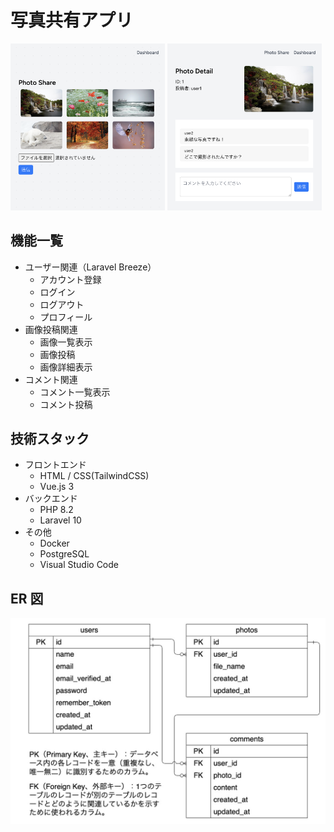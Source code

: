 # 写真共有アプリ

<img src="images/photo_list.png" width="49%"> <img src="images/photo_detail.png" width="49%">

## 機能一覧

- ユーザー関連（Laravel Breeze）
  - アカウント登録
  - ログイン
  - ログアウト
  - プロフィール
- 画像投稿関連
  - 画像一覧表示
  - 画像投稿
  - 画像詳細表示
- コメント関連
  - コメント一覧表示
  - コメント投稿

## 技術スタック

- フロントエンド
  - HTML / CSS(TailwindCSS)
  - Vue.js 3
- バックエンド
  - PHP 8.2
  - Laravel 10
- その他
  - Docker
  - PostgreSQL
  - Visual Studio Code

## ER 図

![photo_share_er](/images/photo_share_er.jpg)
